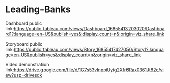 # Leading-Banks

Dashboard public link:https://public.tableau.com/views/Dashboard_16855413203020/Dashboard1?:language=en-US&publish=yes&:display_count=n&:origin=viz_share_link

Storyboard public link:https://public.tableau.com/views/Story_16855417427050/Story1?:language=en-US&publish=yes&:display_count=n&:origin=viz_share_link

Video demonstration link:https://drive.google.com/file/d/1G7s53vInppiUytg2Xfr6Rax0361Jt82c/view?usp=drivesdk
